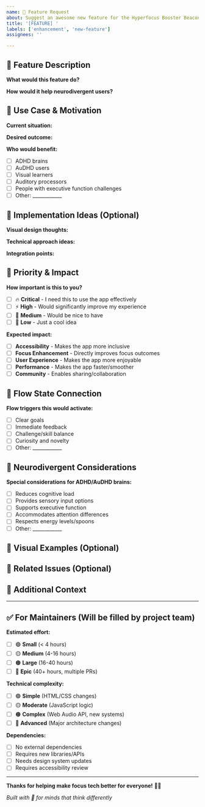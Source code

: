 ```yaml
---
name: 🚀 Feature Request
about: Suggest an awesome new feature for the Hyperfocus Booster Beacon
title: '[FEATURE] '
labels: ['enhancement', 'new-feature']
assignees: ''

---
```


## 🎯 **Feature Description**
<!-- A clear and concise description of the feature you'd like to see -->

**What would this feature do?**


**How would it help neurodivergent users?**


## 💫 **Use Case & Motivation**
<!-- Describe the problem this solves or the improvement it brings -->

**Current situation:**
<!-- What happens now? What's missing? -->

**Desired outcome:**
<!-- What would be better with this feature? -->

**Who would benefit:**
- [ ] ADHD brains
- [ ] AuDHD users  
- [ ] Visual learners
- [ ] Auditory processors
- [ ] People with executive function challenges
- [ ] Other: ____________

## 🎨 **Implementation Ideas** (Optional)
<!-- Any ideas on how this could work? No coding knowledge required! -->

**Visual design thoughts:**


**Technical approach ideas:**


**Integration points:**


## 📱 **Priority & Impact**
**How important is this to you?**
- [ ] 🔥 **Critical** - I need this to use the app effectively
- [ ] ⚡ **High** - Would significantly improve my experience
- [ ] 💫 **Medium** - Would be nice to have
- [ ] 🌟 **Low** - Just a cool idea

**Expected impact:**
- [ ] **Accessibility** - Makes the app more inclusive
- [ ] **Focus Enhancement** - Directly improves focus outcomes  
- [ ] **User Experience** - Makes the app more enjoyable
- [ ] **Performance** - Makes the app faster/smoother
- [ ] **Community** - Enables sharing/collaboration

## 🌊 **Flow State Connection**
<!-- How does this relate to focus and flow states? -->

**Flow triggers this would activate:**
- [ ] Clear goals
- [ ] Immediate feedback
- [ ] Challenge/skill balance
- [ ] Curiosity and novelty
- [ ] Other: ____________

## 🧠 **Neurodivergent Considerations**
**Special considerations for ADHD/AuDHD brains:**
- [ ] Reduces cognitive load
- [ ] Provides sensory input options
- [ ] Supports executive function
- [ ] Accommodates attention differences
- [ ] Respects energy levels/spoons
- [ ] Other: ____________

## 📸 **Visual Examples** (Optional)
<!-- Screenshots, mockups, or links to similar features elsewhere -->


## 🔗 **Related Issues** (Optional)
<!-- Link any related issues, discussions, or pull requests -->


## 💬 **Additional Context**
<!-- Anything else you think would be helpful -->


---

## ✅ **For Maintainers** (Will be filled by project team)
**Estimated effort:**
- [ ] 🟢 **Small** (< 4 hours)
- [ ] 🟡 **Medium** (4-16 hours)  
- [ ] 🟠 **Large** (16-40 hours)
- [ ] 🔴 **Epic** (40+ hours, multiple PRs)

**Technical complexity:**
- [ ] 🟢 **Simple** (HTML/CSS changes)
- [ ] 🟡 **Moderate** (JavaScript logic)
- [ ] 🟠 **Complex** (Web Audio API, new systems)
- [ ] 🔴 **Advanced** (Major architecture changes)

**Dependencies:**
- [ ] No external dependencies
- [ ] Requires new libraries/APIs
- [ ] Needs design system updates
- [ ] Requires accessibility review

---

**Thanks for helping make focus tech better for everyone!** 🧠💫

*Built with 💙 for minds that think differently*